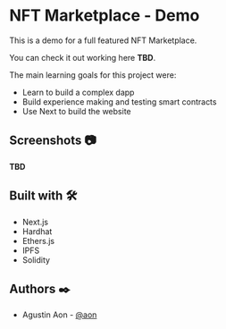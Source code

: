 # NFT Marketplace - Demo
This is a demo for a full featured NFT Marketplace.

You can check it out working here **TBD**.

The main learning goals for this project were:
- Learn to build a complex dapp
- Build experience making and testing smart contracts
- Use Next to build the website

## Screenshots 📷
**TBD**

## Built with 🛠️
- Next.js
- Hardhat
- Ethers.js
- IPFS
- Solidity

## Authors ✒️
- Agustin Aon - [@aon](https://github.com/aon)
